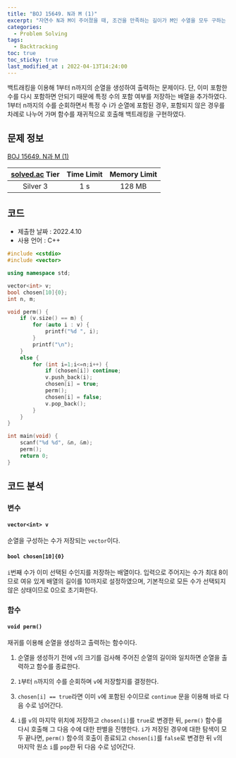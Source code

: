 ```yaml
---
title: "BOJ 15649. N과 M (1)"
excerpt: "자연수 N과 M이 주어졌을 때, 조건을 만족하는 길이가 M인 수열을 모두 구하는 프로그램을 작성하시오."
categories: 
  - Problem Solving
tags:
  - Backtracking
toc: true
toc_sticky: true
last_modified_at : 2022-04-13T14:24:00
---
```


백트래킹을 이용해 1부터 n까지의 순열을 생성하여 출력하는 문제이다. 단, 이미 포함한 수를 다시 포함하면 안되기 때문에 특정 수의 포함 여부를 저장하는 배열을 추가하였다. 1부터 n까지의 수를 순회하면서 특정 수 i가 순열에 포함된 경우, 포함되지 않은 경우를 차례로 나누어 가며 함수를 재귀적으로 호출해 백트래킹을 구현하였다.

## 문제 정보 
[BOJ 15649. N과 M (1)](https://boj.kr/15649)

| [solved.ac](https://solved.ac) Tier | Time Limit | Memory Limit |
|:-----------------------------------:|:----------:|:------------:|
| Silver 3                            | 1 s        | 128 MB       |

## 코드
- 제출한 날짜 : 2022.4.10
- 사용 언어 : C++

```cpp
#include <cstdio>
#include <vector>

using namespace std;

vector<int> v;
bool chosen[10]{0};
int n, m;

void perm() {
    if (v.size() == m) {
        for (auto i : v) {
            printf("%d ", i);
        }
        printf("\n");
    }
    else {
        for (int i=1;i<=n;i++) {
            if (chosen[i]) continue;
            v.push_back(i);
            chosen[i] = true;
            perm();
            chosen[i] = false;
            v.pop_back();
        }
    }
}

int main(void) {
    scanf("%d %d", &n, &m);
    perm();
    return 0;
}
```

## 코드 분석

### 변수
#### ``vector<int> v``
순열을 구성하는 수가 저장되는 ``vector``이다.

#### ``bool chosen[10]{0}``
``i``번째 수가 이미 선택된 수인지를 저장하는 배열이다. 입력으로 주어지는 수가 최대 8이므로 여유 있게 배열의 길이를 10까지로 설정하였으며, 기본적으로 모든 수가 선택되지 않은 상태이므로 0으로 초기화한다.

### 함수

#### ``void perm()``

재귀를 이용해 순열을 생성하고 출력하는 함수이다.

 1. 순열을 생성하기 전에 ``v``의 크기를 검사해 주어진 순열의 길이와 일치하면 순열을 출력하고 함수를 종료한다.

 2. ``1``부터 ``n``까지의 수를 순회하며 ``v``에 저장할지를 결정한다. 
   
 3. ``chosen[i] == true``라면 이미 ``v``에 포함된 수이므로 ``continue`` 문을 이용해 바로 다음 수로 넘어간다.

 4. ``i``를 ``v``의 마지막 위치에 저장하고 ``chosen[i]``를 ``true``로 변경한 뒤, ``perm()`` 함수를 다시 호출해 그 다음 수에 대한 판별을 진행한다. ``i``가 저장된 경우에 대한 탐색이 모두 끝나면, ``perm()`` 함수의 호출이 종료되고 ``chosen[i]``를 ``false``로 변경한 뒤 ``v``의 마지막 원소 ``i``를 ``pop``한 뒤 다음 수로 넘어간다.
